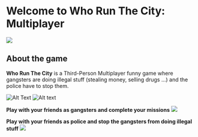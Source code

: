 # Welcome to Who Run The City: Multiplayer
![](https://shared.akamai.steamstatic.com/store_item_assets/steam/apps/1943060/header.jpg?t=1676054855)

## About the game

**Who Run The City** is a Third-Person Multiplayer funny game where gangsters are doing illegal stuff (stealing money, selling drugs ...) and the police have to stop them.

![Alt Text](https://shared.akamai.steamstatic.com/store_item_assets/steam/apps/1943060/extras/GIF1.gif?t=1676054855)
<img src="https://shared.akamai.steamstatic.com/store_item_assets/steam/apps/1943060/extras/GIF1.gif?t=1676054855" alt="Alt text">

**Play with your friends as gangsters and complete your missions** ![](https://shared.akamai.steamstatic.com/store_item_assets/steam/apps/1943060/extras/Gang_Icon00.png?t=1676054855)

**Play with your friends as police and stop the gangsters from doing illegal stuff** ![](https://shared.akamai.steamstatic.com/store_item_assets/steam/apps/1943060/extras/Police_Icon00.png?t=1676054855)
